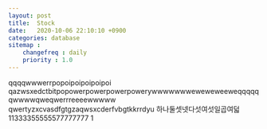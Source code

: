 ```yaml
---
layout: post
title:  Stock
date:   2020-10-06 22:10:10 +0900
categories: database
sitemap :
    changefreq : daily
    priority : 1.0
---
```














qqqqwwwerrpopoipoipoipoipoi
qazwsxedctbitpopowerpowerpowerpowerywwwwwwweweweweeweqqqqqqwwwwqweqwerrreeeewwwww
qwertyzxcvasdfgtgzaqwsxcderfvbgtkkrrdyu
하나둘셋넷다섯여섯일곱여덟
11333355555577777777
1